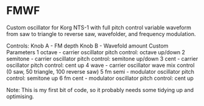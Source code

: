 # FMWF
Custom oscillator for Korg NTS-1 with full pitch control variable waveform from saw to triangle to reverse saw, wavefolder, and frequency modulation.

Controls:
Knob A - FM depth
Knob B - Wavefold amount
Custom Parameters
1 octave - carrier oscillator pitch control: octave up/down
2 semitone - carrier oscillator pitch control: semitone up/down
3 cent - carrier oscillator pitch control: cent up
4 wave - carrier oscillator wave mix control (0 saw, 50 triangle, 100 reverse saw)
5 fm semi - modulator oscillator pitch control: semitone up
6 fm cent - modulator oscillator pitch control: cent up

Note: This is my first bit of code, so it probably needs some tidying up and optimising.
